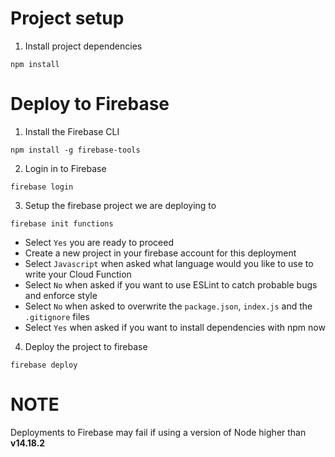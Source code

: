 # Project setup
1. Install project dependencies
```
npm install
```

# Deploy to Firebase

1. Install the Firebase CLI

```
npm install -g firebase-tools
```

2. Login in to Firebase
```
firebase login
```

3. Setup the firebase project we are deploying to
```
firebase init functions
```
- Select `Yes` you are ready to proceed
- Create a new project in your firebase account for this deployment
- Select `Javascript` when asked what language would you like to use to write your Cloud Function
- Select `No` when asked if you want to use ESLint to catch probable bugs and enforce style
- Select `No` when asked to overwrite the `package.json`, `index.js` and the `.gitignore` files
- Select `Yes` when asked if you want to install dependencies with npm now

4. Deploy the project to firebase

```
firebase deploy
```

# NOTE

Deployments to Firebase may fail if using a version of Node higher than **v14.18.2**